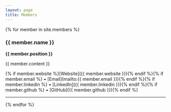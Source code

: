 ```yaml
---
layout: page
title: Members
---
```





{% for member in site.members %}
### {{ member.name }}
**{{ member.position }}**

{{ member.content }}

{% if member.website %}[Website]({{ member.website }}){% endif %}{% if member.email %} • [Email](mailto:{{ member.email }}){% endif %}{% if member.linkedin %} • [LinkedIn]({{ member.linkedin }}){% endif %}{% if member.github %} • [GitHub]({{ member.github }}){% endif %}


---
{% endfor %}